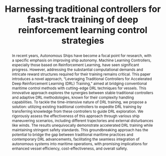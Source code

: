 ---
layout: publication
sitemap: false
title: "Harnessing traditional controllers for fast-track training of deep reinforcement learning control strategies"
authors: Alam, M. S., & Carlucho, I. 
pdf: alam2023trad.pdf
image: alam2023trad.jpg
display: Journal of Marine Engineering & Technology
year: 2024
doi: 10.1080/20464177.2024.2367276
code: https://github.com/Shaadalam9/rl-learning-traditional
abstract: "In recent years, Autonomous Ships have become a focal point for research, with a specific emphasis on improving ship autonomy. Machine Learning Controllers, especially those based on Reinforcement Learning, have seen significant progress. However, addressing the substantial computational demands and intricate reward structures required for their training remains critical. This paper introduces a novel approach, “Leveraging Traditional Controllers for Accelerated Deep Reinforcement Learning (DRL) Training,” aimed at bridging conventional maritime control methods with cutting-edge DRL techniques for vessels. This innovative approach explores the synergies between stable traditional controllers and adaptive DRL methodologies, known for their complexity handling capabilities. To tackle the time-intensive nature of DRL training, we propose a solution: utilizing existing traditional controllers to expedite DRL training by transferring knowledge from these controllers to guide DRL exploration. We rigorously assess the effectiveness of this approach through various ship maneuvering scenarios, including different trajectories and external disturbances like winds. The results unequivocally demonstrate accelerated DRL training while maintaining stringent safety standards. This groundbreaking approach has the potential to bridge the gap between traditional maritime practices and contemporary DRL advancements, facilitating the seamless integration of autonomous systems into maritime operations, with promising implications for enhanced vessel efficiency, cost-effectiveness, and overall safety."
---